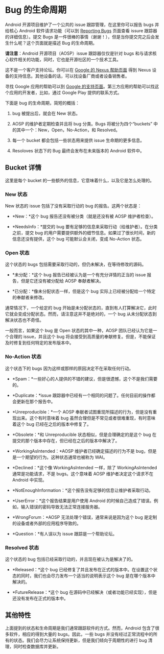 # Bug 的生命周期

Android 开源项目维护了一个公共的 issue 跟踪管理，在这里你可以报告 bugs 并给核心 Android 软件请求功能（可以到 [Reporting Bugs](https://source.android.com/source/report-bugs.html) 页面查看 issure 跟踪器的详细信息）。提交 Bugs 是一件很棒的事情（谢谢！），但是当你提交完之后会发生什么呢？这个页面就是描述 Bug 的生命周期。

**请注意**：Android 开源项目（AOSP）issue 跟踪器仅仅是针对 bugs 和与请求核心软件相关的功能，同时，它也是开源社区的一个技术工具。

这不是一个客户支持论坛。你可以在 [Google 的 Nexus 帮助页面](http://support.google.com/nexus) 得到 Nexus 设备的支持信息。其他设备的话，可以找设备厂商或者设备销售者。

寻找 Google 应用的帮助可以到 [Google 的支持页面](http://support.google.com/)。第三方应用的帮助可以找这个应用的开发者，比如，通过 Google Play 提供的联系方式。

下面是 bug 的生命周期，简短的概括：

1. bug 被提出后，就会在 New 状态。

2. AOSP 的维护者定期检查并且将 bug 分类。Bugs 将被分为四个“buckets” 中的其中一个：New，Open，No-Action，和 Resolved。
3. 每一个 bucket 都会包括一些状态用来提供 issue 生命期的更多信息。
4. Resoloves 状态下的 Bug 最终会发布在未来版本的 Android 软件中。

## Bucket 详情

这里是每个 bucket 的一些额外的信息，它意味着什么，以及它是怎么处理的。

### New 状态

New 状态的 issue 包括了没有采取行动的 bug 的报告。这两个状态是：

- *New：*这个 bug 报告还没有被分类（就是还没有被 AOSP 维护者检查）。

- *NeedsInfo：*提交的 bug 要有足够的信息来采取行动（给维护者）。在分类之前，提交 bug 的用户需要提供额外的细节信息。如果过了很长时间，新的信息还没有提供，这个 bug 可能默认会关闭，变成 No-Action 状态。

### Open 状态

这个状态的 bugs 包括需要采取行动的，但仍未解决，在等待修改的源码。

- *未分配：*这个 bug 报告已经被认为是一个有充分详情的正当的 issue 报告，但是它还没有被分配给 AOSP 奉献者解决。

- *已分配：*像未分配状态一样，但是这个 bug 实际上已经被分配给一个特定的奉献者来修改。

通常情况下，一个给定的 bug 开始是未分配状态的，直到有人打算解决它，此时它就会变成分配状态。然而，请注意这并不是绝对的，一个 bug 从未分配状态到解决状态也不奇怪。

一般而言，如果这个 bug 是 Open 状态的其中一种，AOSP 团队已经认为它是一个合理的 issue，并且这个 bug 将会接受到高质量的奉献修复。但是，不能保证及时修复到任何特定的发布版本中。

### No-Action 状态

这个状态下的 bugs 因为这样或那样的原因决定不在采取任何行动。

- *Spam：*一些好心的人提供的不错的建议，但是很遗憾，这个不是我们需要的。

- *Duplicate：*issue 跟踪器中已经有一个相同的问题了。任何目前的操作都会更新在那个报告中。

- *Unreproducible：*一个 AOSP 奉献者试图重现所描述的行为，但是没有重现出来。这个有时意味着 bug 虽然合理但是不常见或者很难重现，有时意味着这个 bug 已经在之后的版本中修复了。

- *Obsolete：*和 Unreproducible 状态相似，但是合理确定的是这个 bug 在提交的那个版本中存在，但已经在之后的版本中解决了。

- *WorkingAsIntended：*AOSP 维护者已经确定描述的行为不是 bug，但是是一个期望的行为。这种状态通常也被称为 WAI。

- *Declined：*这个像 WorkingAsIntended 一样，除了 WorkingAsIntended 通常是功能请求，不是 bugs。这个意味着 AOSP 维护者决定这个请求不在 Android 中实现。

- *NotEnoughInformation：*这个报告没有足够的信息让维护者采取行动。

- *UserError：*这个报告结果是用户使用 Android 的时候自己造成了错误。例如，输入错误的密码导致无法正常连接服务器。

- *WrongForum：*AOSP 无法处理个错误，通常来说是因为这个 bug 是定制的设备或者外部的应用程序导致的。

- *Question：*有人误以为 issue 跟踪是一个帮助论坛。

### Resolved 状态

这个状态的 bug 包括已经采取行动的，并且现在被认为是解决了的。

- *Released：*这个 bug 已经修复了并且发布在正式的版本中。在设置这个状态的同时，我们也会尽力发布一个适当的说明表示这个 bug 是在哪个版本中解决的。

- *FutureRelease：*这个 bug 在源码中已经解决（或者功能已经实现），但是还没有发布在正式的版本中。

## 其他特性

上面提到的状态和生命周期是我们通常跟踪软件的方式。然而，Android 包含了很多软件，相应的得到大量的 bugs。因此，一些 bugs 并没有经过正常流程中的所有的状态。我们会尽力让系统保持更新，但是我们倾向于周期性的进行 bug 清理，同时检查数据库并更新。